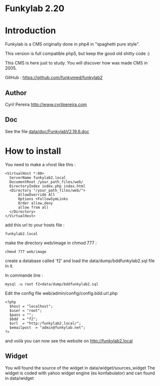 Funkylab 2.20
=============

# Introduction
Funkylab is a CMS originally done in php4 in "spaghetti pure style".

This version is full compatible php5, but keep the good old shitty code :)

This CMS is here just to study. You will discover how was made CMS in 2005.

GitHub : https://github.com/funkymed/funkylab2

## Author

Cyril Pereira http://www.cyrilpereira.com

## Doc
See the file [data/doc/FunkylabV2.19.6.doc](data/doc/FunkylabV2.19.6.doc)

# How to install

You need to make a vhost like this :
~~~
<VirtualHost *:80>
  ServerName funkylab2.local
  DocumentRoot /your_path_files/web/
  DirectoryIndex index.php index.html
  <Directory "/your_path_files/web/">
      AllowOverride All
      Options +FollowSymLinks
      Order allow,deny
      allow from all
  </Directory>
</VirtualHost>
~~~

add this url to your hosts file :
~~~
funkylab2.local
~~~

make the directory web/image in chmod 777 :
~~~
chmod 777 web/image
~~~

create a database called 'f2' and load the data/dump/bddfunkylab2.sql file in it.

In commande line :
~~~
mysql -u root f2<data/dump/bddfunkylab2.sql
~~~~

Edit the config file web/admin/config/config.bdd.url.php
~~~
<?php
  $host = "localhost";
  $user = "root";
  $pass = "";
  $bdd  = "f2";
  $url  = "http:/funkylab2.local/";
  $emailpost  = "admin@funkylab.net";
?>
~~~

and voilà you can now see the website on http://funkylab2.local

## Widget

You will found the source of the widget in data/widget/sources_widget
The widget is coded with yahoo widget engine (ex konfabulator) and can found in data/widget
